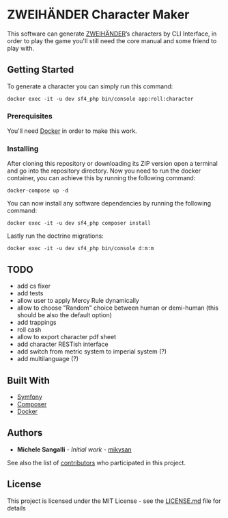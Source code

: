 # ZWEIHÄNDER Character Maker

This software can generate [ZWEIHÄNDER](https://grimandperilous.com/)’s characters by CLI Interface, in order to play the game you'll still need the core manual and some friend to play with.

## Getting Started

To generate a character you can simply run this command:
```
docker exec -it -u dev sf4_php bin/console app:roll:character
```

### Prerequisites

You'll need [Docker](https://www.docker.com/) in order to make this work.

### Installing

After cloning this repository or downloading its ZIP version open a terminal and go into the repository directory.
Now you need to run the docker container, you can achieve this by running the following command:
```
docker-compose up -d
```

You can now install any software dependencies by running the following command:
```
docker exec -it -u dev sf4_php composer install
```

Lastly run the doctrine migrations:
```
docker exec -it -u dev sf4_php bin/console d:m:m
```

## TODO

* add cs fixer
* add tests
* allow user to apply Mercy Rule dynamically
* allow to choose "Random" choice between human or demi-human (this should be also the default option)
* add trappings
* roll cash
* allow to export character pdf sheet
* add character RESTish interface
* add switch from metric system to imperial system (?)
* add multilanguage (?)

## Built With

* [Symfony](https://symfony.com/)
* [Composer](https://getcomposer.org/)
* [Docker](https://www.docker.com/)

## Authors

* **Michele Sangalli** - *Initial work* - [mikysan](https://github.com/mikysan)

See also the list of [contributors](https://github.com/your/project/contributors) who participated in this project.

## License

This project is licensed under the MIT License - see the [LICENSE.md](LICENSE.md) file for details
